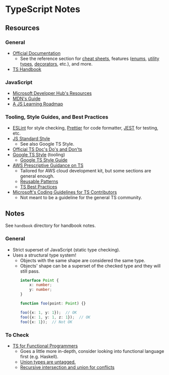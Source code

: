 # TypeScript Notes


## Resources

### General
- [Official Documentation](https://www.typescriptlang.org/docs/)
    - See the reference section for
        [cheat sheets](https://www.typescriptlang.org/cheatsheets),
        features ([enums](https://www.typescriptlang.org/docs/handbook/enums.html),
            [utility types](https://www.typescriptlang.org/docs/handbook/utility-types.html),
            [decorators](https://www.typescriptlang.org/docs/handbook/decorators.html),
            etc.),
        and more.
- [TS Handbook](https://www.typescriptlang.org/docs/handbook/intro.html)

### JavaScript
- [Microsoft Developer Hub's Resources](https://developer.microsoft.com/en-gb/javascript/)
- [MDN's Guide](https://developer.mozilla.org/en-US/docs/Web/JavaScript/Guide)
- [A JS Learning Roadmap](https://roadmap.sh/javascript)

### Tooling, Style Guides, and Best Practices
- [ESLint](https://eslint.org/) for style checking,
    [Prettier](https://prettier.io/) for code formatter,
    [JEST](https://jestjs.io/) for testing,
    etc.
- [JS Standard Style](https://www.npmjs.com/package/standard)
    - See also Google TS Style.
- [Official TS Doc's Do's and Don'ts](https://www.typescriptlang.org/docs/handbook/declaration-files/do-s-and-don-ts.html)
- [Google TS Style](https://github.com/google/gts) (tooling)
    - [Google TS Style Guide](https://google.github.io/styleguide/tsguide.html)
- [AWS Prescriptive Guidance on TS](https://docs.aws.amazon.com/prescriptive-guidance/latest/best-practices-cdk-typescript-iac/best-practices.html)
    - Tailored for AWS cloud development kit, but some sections are general enough.
    - [Reusable Patterns](https://docs.aws.amazon.com/prescriptive-guidance/latest/best-practices-cdk-typescript-iac/reusable-patterns-best-practices.html)
    - [TS Best Practices](https://docs.aws.amazon.com/prescriptive-guidance/latest/best-practices-cdk-typescript-iac/typescript-best-practices.html)
- [Microsoft's Coding Guidelines for TS Contributors](https://github.com/microsoft/TypeScript/wiki/Coding-guidelines)
    - Not meant to be a guideline for the general TS community.


## Notes

See `handbook` directory for handbook notes.

### General

- Strict superset of JavaScript (static type checking).
- Uses a structural type system!
    - Objects with the same shape are considered the same type.
    - Objects' shape can be a superset of the checked type and they will still pass.
        ```typescript
        interface Point {
            x: number;
            y: number;
        }

        function foo(point: Point) {}

        foo({x: 1, y: 1});  // OK
        foo({x: 1, y: 1, z: 1});  // OK
        foo({x: 1});  // Not OK
        ```

### To Check

- [TS for Functional Programmers](https://www.typescriptlang.org/docs/handbook/typescript-in-5-minutes-func.html)
    - Goes a little more in-depth, consider looking into functional language first (e.g. Haskell).
    - [Union types are untagged.](https://www.typescriptlang.org/docs/handbook/typescript-in-5-minutes-func.html#unions)
    - [Recursive intersection and union for conflicts](https://www.typescriptlang.org/docs/handbook/typescript-in-5-minutes-func.html#intersections)
